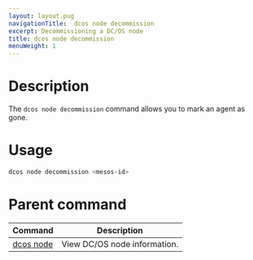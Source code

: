 ```yaml
---
layout: layout.pug
navigationTitle:  dcos node decommission
excerpt: Decommissioning a DC/OS node
title: dcos node decommission
menuWeight: 1
---
```


# Description

The `dcos node decommission` command allows you to mark an agent as gone.

# Usage

```bash
dcos node decommission <mesos-id>
```

# Parent command

| Command | Description |
|---------|-------------|
| [dcos node](/1.11/cli/command-reference/dcos-node/) | View DC/OS node information. |
